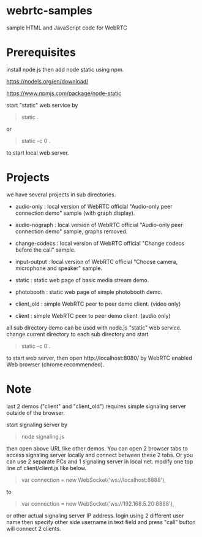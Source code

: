 # webrtc-samples
sample HTML and JavaScript code for WebRTC

# Prerequisites

install node.js then add node static using npm.

https://nodejs.org/en/download/

https://www.npmjs.com/package/node-static

start "static" web service by 

> static .

or

> static -c 0 .

to start local web server.

# Projects

we have several projects in sub directories.

- audio-only : local version of WebRTC official "Audio-only peer connection demo" sample (with graph display). 

- audio-nograph : local version of WebRTC official "Audio-only peer connection demo" sample, graphs removed. 

- change-codecs : local version of WebRTC official "Change codecs before the call" sample.

- input-output : local version of WebRTC official "Choose camera, microphone and speaker" sample.

- static : static web page of basic media stream demo.

- photobooth : static web page of simple photobooth demo.

- client_old : simple WebRTC peer to peer demo client. (video only)

- client : simple WebRTC peer to peer demo client. (audio only)

all sub directory demo can be used with node.js "static" web service. change current directory to each sub directory and start 

> static -c 0 .

to start web server, then open http://localhost:8080/ by WebRTC enabled Web browser (chrome recommended).

# Note 

last 2 demos ("client" and "client_old") requires simple signaling server outside of the browser.

start signaling server by

> node signaling.js

then open above URL like other demos. You can open 2 browser tabs to access signaling server locally and connect between these 2 tabs.
Or you can use 2 separate PCs and 1 signaling server in local net. modify one top line of client/client.js like below.

> var connection = new WebSocket('ws://localhost:8888'),

to

> var connection = new WebSocket('ws://192.168.5.20:8888'),

or other actual signaling server IP address. login using 2 different user name then specify other side username in text field and press "call" button will connect 2 clients.
